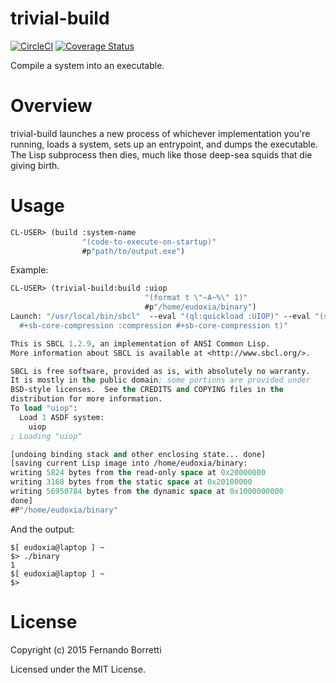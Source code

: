 # trivial-build

[![CircleCI](https://circleci.com/gh/samuel-jimenez/trivial-build/tree/master.svg?style=svg)](https://circleci.com/gh/samuel-jimenez/trivial-build/tree/master)
[![Coverage Status](https://coveralls.io/repos/github/samuel-jimenez/trivial-build/badge.svg?branch=master&kill_cache=1)](https://coveralls.io/github/samuel-jimenez/trivial-build?branch=master)

Compile a system into an executable.

# Overview

trivial-build launches a new process of whichever implementation you're running,
loads a system, sets up an entrypoint, and dumps the executable. The Lisp
subprocess then dies, much like those deep-sea squids that die giving birth.

# Usage

```lisp
CL-USER> (build :system-name
                "(code-to-execute-on-startup)"
                #p"path/to/output.exe")
```

Example:

```lisp
CL-USER> (trivial-build:build :uiop
                              "(format t \"~A~%\" 1)"
                              #p"/home/eudoxia/binary")
Launch: "/usr/local/bin/sbcl"  --eval "(ql:quickload :UIOP)" --eval "(setf uiop:*image-entry-point* #'(lambda () (format t \"~A~%\" 1)))" --eval "(uiop:dump-image #P\"/home/eudoxia/binary\" :executable t
  #+sb-core-compression :compression #+sb-core-compression t)"

This is SBCL 1.2.9, an implementation of ANSI Common Lisp.
More information about SBCL is available at <http://www.sbcl.org/>.

SBCL is free software, provided as is, with absolutely no warranty.
It is mostly in the public domain; some portions are provided under
BSD-style licenses.  See the CREDITS and COPYING files in the
distribution for more information.
To load "uiop":
  Load 1 ASDF system:
    uiop
; Loading "uiop"

[undoing binding stack and other enclosing state... done]
[saving current Lisp image into /home/eudoxia/binary:
writing 5824 bytes from the read-only space at 0x20000000
writing 3168 bytes from the static space at 0x20100000
writing 56950784 bytes from the dynamic space at 0x1000000000
done]
#P"/home/eudoxia/binary"
```

And the output:

```
$[ eudoxia@laptop ] ~
$> ./binary
1
$[ eudoxia@laptop ] ~
$>
```

# License

Copyright (c) 2015 Fernando Borretti

Licensed under the MIT License.
